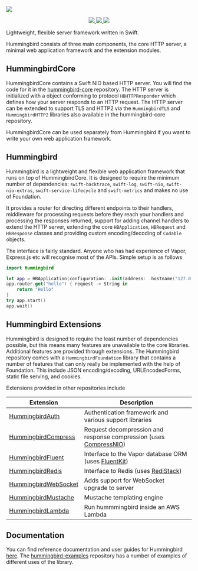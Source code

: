 <picture>
  <source media="(prefers-color-scheme: dark)" srcset="https://opticalaberration.com/images/hummingbird-white-text@0.5x.png">
  <img src="https://opticalaberration.com/images/hummingbird-black-text@0.5x.png">
</picture>
<p align="center">
<a href="https://swift.org">
  <img src="https://img.shields.io/badge/swift-5.7-brightgreen.svg"/>
</a>
<a href="https://github.com/hummingbird-project/hummingbird/actions?query=workflow%3ACI">
  <img src="https://github.com/hummingbird-project/hummingbird/actions/workflows/ci.yml/badge.svg?branch=main"/>
</a>
<a href="https://discord.gg/7ME3nZ7mP2">
  <img src="https://img.shields.io/badge/chat-discord-brightgreen.svg"/>
</a>
</p>

Lightweight, flexible server framework written in Swift.

Hummingbird consists of three main components, the core HTTP server, a minimal web application framework and the extension modules.

## HummingbirdCore

HummingbirdCore contains a Swift NIO based HTTP server. You will find the code for it in the [hummingbird-core](https://github.com/hummingbird-project/hummingbird-core) repository. The HTTP server is initialized with a object conforming to protocol `HBHTTPResponder` which defines how your server responds to an HTTP request. The HTTP server can be extended to support TLS and HTTP2 via the `HummingbirdTLS` and `HummingbirdHTTP2` libraries also available in the hummingbird-core repository.

HummingbirdCore can be used separately from Hummingbird if you want to write your own web application framework.

## Hummingbird

Hummingbird is a lightweight and flexible web application framework that runs on top of HummingbirdCore. It is designed to require the minimum number of dependencies: `swift-backtrace`, `swift-log`, `swift-nio`, `swift-nio-extras`, `swift-service-lifecycle` and `swift-metrics` and makes no use of Foundation.

It provides a router for directing different endpoints to their handlers, middleware for processing requests before they reach your handlers and processing the responses returned, support for adding channel handlers to extend the HTTP server, extending the core `HBApplication`, `HBRequest` and `HBResponse` classes and providing custom encoding/decoding of `Codable` objects.

The interface is fairly standard. Anyone who has had experience of Vapor, Express.js etc will recognise most of the APIs. Simple setup is as follows

```swift
import Hummingbird

let app = HBApplication(configuration: .init(address: .hostname("127.0.0.1", port: 8080)))
app.router.get("hello") { request -> String in
    return "Hello"
}
try app.start()
app.wait()
```

## Hummingbird Extensions

Hummingbird is designed to require the least number of dependencies possible, but this means many features are unavailable to the core libraries. Additional features are provided through extensions. The Hummingbird repository comes with a `HummingbirdFoundation` library that contains a number of features that can only really be implemented with the help of Foundation. This include JSON encoding/decoding, URLEncodedForms, static file serving, and cookies.

Extensions provided in other repositories include

| Extension | Description |
|-----------|-------------|
| [HummingbirdAuth](https://github.com/hummingbird-project/hummingbird-auth) | Authentication framework and various support libraries
| [HummingbirdCompress](https://github.com/hummingbird-project/hummingbird-compression) | Request decompression and response compression (uses [CompressNIO](https://github.com/adam-fowler/compress-nio))
| [HummingbirdFluent](https://github.com/hummingbird-project/hummingbird-fluent) | Interface to the Vapor database ORM (uses [FluentKit](https://github.com/vapor/fluent))
| [HummingbirdRedis](https://github.com/hummingbird-project/hummingbird-redis) | Interface to Redis (uses [RediStack](https://gitlab.com/mordil/RediStack))
| [HummingbirdWebSocket](https://github.com/hummingbird-project/hummingbird-websocket) | Adds support for WebSocket upgrade to server
| [HummingbirdMustache](https://github.com/hummingbird-project/hummingbird-mustache) | Mustache templating engine
| [HummingbirdLambda](https://github.com/hummingbird-project/hummingbird-lambda) | Run hummmingbird inside an AWS Lambda

## Documentation

You can find reference documentation and user guides for Hummingbird [here](https://hummingbird-project.github.io/hummingbird-docs/documentation/hummingbird/). The [hummingbird-examples](https://github.com/hummingbird-project/hummingbird-examples) repository has a number of examples of different uses of the library.
